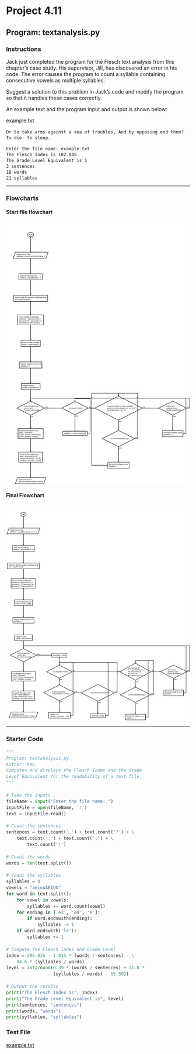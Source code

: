 # Project 4.11

## Program: textanalysis.py

### Instructions

Jack just completed the program for the Flesch text analysis from this chapter’s case study. His supervisor, Jill, has discovered an error in his code. The error causes the program to count a syllable containing consecutive vowels as multiple syllables.

Suggest a solution to this problem in Jack’s code and modify the program so that it handles these cases correctly.

An example text and the program input and output is shown below:

example.txt

```text
Or to take arms against a sea of troubles, And by opposing end them? To die: to sleep.
```

```text
Enter the file name: example.txt
The Flesch Index is 102.045
The Grade Level Equivalent is 1
3 sentences
18 words
21 syllables
```

---

### Flowcharts

#### Start file flowchart

![textanalysis flowchart](textanalysis_starter.flow.svg)

#### Final Flowchart

![textanalysis flowchart](textanalysis.flow.svg)

---

### Starter Code

```python
"""
Program: textanalysis.py
Author: Ken
Computes and displays the Flesch Index and the Grade
Level Equivalent for the readability of a text file.
"""

# Take the inputs
fileName = input("Enter the file name: ")
inputFile = open(fileName, 'r')
text = inputFile.read()

# Count the sentences
sentences = text.count('.') + text.count('?') + \
    text.count(':') + text.count(';') + \
        text.count('!')

# Count the words
words = len(text.split())

# Count the syllables
syllables = 0
vowels = "aeiouAEIOU"
for word in text.split():
    for vowel in vowels:
        syllables += word.count(vowel)
    for ending in ['es', 'ed', 'e']:
        if word.endswith(ending):
            syllables -= 1
    if word.endswith('le'):
        syllables += 1

# Compute the Flesch Index and Grade Level
index = 206.835 - 1.015 * (words / sentences) - \
    84.6 * (syllables / words)
level = int(round(0.39 * (words / sentences) + 11.8 * 
                  (syllables / words) - 15.59))

# Output the results
print("The Flesch Index is", index)
print("The Grade Level Equivalent is", level)
print(sentences, "sentences")
print(words, "words")
print(syllables, "syllables")     

```

### Test File

[example.txt](example.txt)
